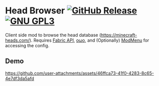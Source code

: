 # Head Browser <a href="https://github.com/TheVoidBlock/HeadBrowser/releases/latest"><img alt="GitHub Release" src="https://img.shields.io/github/v/release/TheVoidBlock/HeadBrowser?include_prereleases&sort=semver&display_name=tag&style=for-the-badge&logo=github"></a> <a href="https://github.com/TheVoidBlock/HeadBrowser?tab=License-1-ov-file"><img alt="GNU GPL3" src="https://www.gnu.org/graphics/gplv3-127x51.png"></a>
Client side mod to browse the head database (https://minecraft-heads.com/). 
Requires [Fabric API](https://modrinth.com/mod/fabric-api), [oωo](https://modrinth.com/mod/owo-lib), and (Optionally) [ModMenu](https://modrinth.com/mod/modmenu) for accessing the config.

## Demo
https://github.com/user-attachments/assets/46ffca73-41f0-4283-8c65-4e7df3da5afd